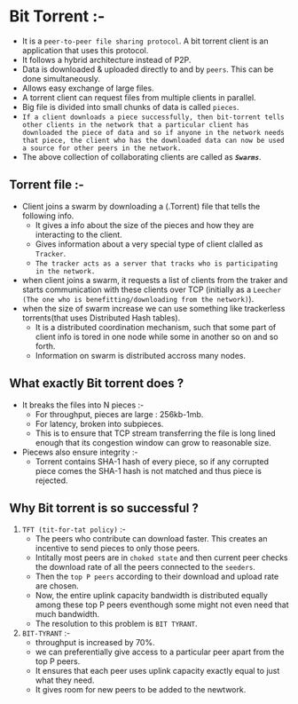 # Bit Torrent :-
- It is a `peer-to-peer file sharing protocol`. A bit torrent client is an application that uses this protocol.
- It follows a hybrid architecture instead of P2P.
- Data is downloaded & uploaded directly to and by `peers`. This can be done simultaneously.
- Allows easy exchange of large files.
- A torrent client can request files from multiple clients in parallel.
- Big file is divided into small chunks of data is called `pieces`.
- `If a client downloads a piece successfully, then bit-torrent tells other clients in the network that a particular client has downloaded the piece of data and so if anyone in the network needs that piece, the client who has the downloaded data can now be used a source for other peers in the network.`
- The above collection of collaborating clients are called as ***`Swarms`***.

## Torrent file :-
- Client joins a swarm by downloading a (.Torrent) file that tells the following info.
    - It gives a info about the size of the pieces and how they are interacting to the client.
    - Gives information about a very special type of client clalled as `Tracker`.
    - `The tracker acts as a server that tracks who is participating in the network.`
- when client joins a swarm, it requests a list of clients from the traker and starts communication with these clients over TCP (initially as a `Leecher (The one who is benefitting/downloading from the network)`).
- when the size of swarm increase we can use something like trackerless torrents(that uses Distributed Hash tables).
    - It is a distributed coordination mechanism, such that some part of client info is tored in one node while some in another so on and so forth.
    - Information on swarm is distributed accross many nodes.

## What exactly Bit torrent does ?
- It breaks the files into N pieces :-
    - For throughput, pieces are large : 256kb-1mb.
    - For latency, broken into subpieces.
    - This is to ensure that TCP stream transferring the file is long lined enough that its congestion window can grow to reasonable size.
- Piecews also ensure integrity :-
    - Torrent contains SHA-1 hash of every piece, so if any corrupted piece comes the SHA-1 hash is not matched and thus piece is rejected.

## Why Bit torrent is so successful ?
1. `TFT (tit-for-tat policy)` :-
    - The peers who contribute can download faster. This creates an incentive to send pieces to only those peers.
    - Intitally most peers are in `choked state` and then current peer checks the download rate of all the peers connected to the `seeders`.
    - Then the `top P peers` according to their download and upload rate are chosen.
    - Now, the entire uplink capacity bandwidth is distributed equally among these top P peers eventhough some might not even need that much bandwidth.
    - The resolution to this problem is `BIT TYRANT`.
2. `BIT-TYRANT` :-
    - throughput is increased by 70%.
    - we can preferentially give access to a particular peer apart from the top P peers.
    - It ensures that each peer uses uplink capacity exactly equal to just what they need.
    - It gives room for new peers to be added to the newtwork.